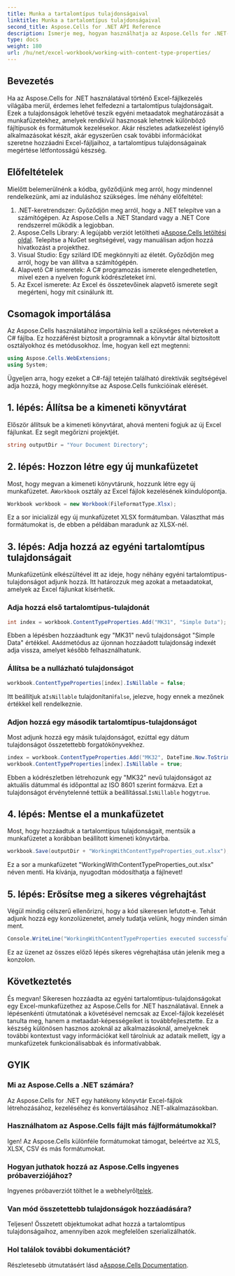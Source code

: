 ```yaml
---
title: Munka a tartalomtípus tulajdonságaival
linktitle: Munka a tartalomtípus tulajdonságaival
second_title: Aspose.Cells for .NET API Reference
description: Ismerje meg, hogyan használhatja az Aspose.Cells for .NET-et a tartalomtípus-tulajdonságok kezeléséhez a továbbfejlesztett Excel metaadatkezelés érdekében. Kövesse ezt az egyszerű lépésről lépésre útmutatót.
type: docs
weight: 180
url: /hu/net/excel-workbook/working-with-content-type-properties/
---
```

## Bevezetés

Ha az Aspose.Cells for .NET használatával történő Excel-fájlkezelés világába merül, érdemes lehet felfedezni a tartalomtípus tulajdonságait. Ezek a tulajdonságok lehetővé teszik egyéni metaadatok meghatározását a munkafüzetekhez, amelyek rendkívül hasznosak lehetnek különböző fájltípusok és formátumok kezelésekor. Akár részletes adatkezelést igénylő alkalmazásokat készít, akár egyszerűen csak további információkat szeretne hozzáadni Excel-fájljaihoz, a tartalomtípus tulajdonságainak megértése létfontosságú készség.

## Előfeltételek

Mielőtt belemerülnénk a kódba, győződjünk meg arról, hogy mindennel rendelkezünk, ami az induláshoz szükséges. Íme néhány előfeltétel:

1. .NET-keretrendszer: Győződjön meg arról, hogy a .NET telepítve van a számítógépen. Az Aspose.Cells a .NET Standard vagy a .NET Core rendszerrel működik a legjobban.
2.  Aspose.Cells Library: A legújabb verziót letöltheti a[Aspose.Cells letöltési oldal](https://releases.aspose.com/cells/net/). Telepítse a NuGet segítségével, vagy manuálisan adjon hozzá hivatkozást a projekthez.
3. Visual Studio: Egy szilárd IDE megkönnyíti az életét. Győződjön meg arról, hogy be van állítva a számítógépén.
4. Alapvető C# ismeretek: A C# programozás ismerete elengedhetetlen, mivel ezen a nyelven fogunk kódrészleteket írni.
5. Az Excel ismerete: Az Excel és összetevőinek alapvető ismerete segít megérteni, hogy mit csinálunk itt.

## Csomagok importálása

Az Aspose.Cells használatához importálnia kell a szükséges névtereket a C# fájlba. Ez hozzáférést biztosít a programnak a könyvtár által biztosított osztályokhoz és metódusokhoz. Íme, hogyan kell ezt megtenni:

```csharp
using Aspose.Cells.WebExtensions;
using System;
```

Ügyeljen arra, hogy ezeket a C#-fájl tetején található direktívák segítségével adja hozzá, hogy megkönnyítse az Aspose.Cells funkcióinak elérését.

## 1. lépés: Állítsa be a kimeneti könyvtárat

Először állítsuk be a kimeneti könyvtárat, ahová menteni fogjuk az új Excel fájlunkat. Ez segít megőrizni projektjét.

```csharp
string outputDir = "Your Document Directory";
```

## 2. lépés: Hozzon létre egy új munkafüzetet

 Most, hogy megvan a kimeneti könyvtárunk, hozzunk létre egy új munkafüzetet. A`Workbook` osztály az Excel fájlok kezelésének kiindulópontja.

```csharp
Workbook workbook = new Workbook(FileFormatType.Xlsx);
```

Ez a sor inicializál egy új munkafüzetet XLSX formátumban. Választhat más formátumokat is, de ebben a példában maradunk az XLSX-nél.

## 3. lépés: Adja hozzá az egyéni tartalomtípus tulajdonságait

Munkafüzetünk elkészültével itt az ideje, hogy néhány egyéni tartalomtípus-tulajdonságot adjunk hozzá. Itt határozzuk meg azokat a metaadatokat, amelyek az Excel fájlunkat kísérhetik.

### Adja hozzá első tartalomtípus-tulajdonát

```csharp
int index = workbook.ContentTypeProperties.Add("MK31", "Simple Data");
```

 Ebben a lépésben hozzáadtunk egy "MK31" nevű tulajdonságot "Simple Data" értékkel. A`Add`metódus az újonnan hozzáadott tulajdonság indexét adja vissza, amelyet később felhasználhatunk.

### Állítsa be a nullázható tulajdonságot

```csharp
workbook.ContentTypeProperties[index].IsNillable = false;
```

 Itt beállítjuk a`IsNillable` tulajdonítani`false`, jelezve, hogy ennek a mezőnek értékkel kell rendelkeznie.

### Adjon hozzá egy második tartalomtípus-tulajdonságot

Most adjunk hozzá egy másik tulajdonságot, ezúttal egy dátum tulajdonságot összetettebb forgatókönyvekhez.

```csharp
index = workbook.ContentTypeProperties.Add("MK32", DateTime.Now.ToString("yyyy-MM-dd'T'hh:mm:ss"), "DateTime");
workbook.ContentTypeProperties[index].IsNillable = true;
```

 Ebben a kódrészletben létrehozunk egy "MK32" nevű tulajdonságot az aktuális dátummal és időponttal az ISO 8601 szerint formázva. Ezt a tulajdonságot érvénytelenné tettük a beállítással.`IsNillable` hogy`true`.

## 4. lépés: Mentse el a munkafüzetet

Most, hogy hozzáadtuk a tartalomtípus tulajdonságait, mentsük a munkafüzetet a korábban beállított kimeneti könyvtárba. 

```csharp
workbook.Save(outputDir + "WorkingWithContentTypeProperties_out.xlsx");
```

Ez a sor a munkafüzetet "WorkingWithContentTypeProperties_out.xlsx" néven menti. Ha kívánja, nyugodtan módosíthatja a fájlnevet!

## 5. lépés: Erősítse meg a sikeres végrehajtást

Végül mindig célszerű ellenőrizni, hogy a kód sikeresen lefutott-e. Tehát adjunk hozzá egy konzolüzenetet, amely tudatja velünk, hogy minden simán ment.

```csharp
Console.WriteLine("WorkingWithContentTypeProperties executed successfully.");
```

Ez az üzenet az összes előző lépés sikeres végrehajtása után jelenik meg a konzolon.

## Következtetés

És megvan! Sikeresen hozzáadta az egyéni tartalomtípus-tulajdonságokat egy Excel-munkafüzethez az Aspose.Cells for .NET használatával. Ennek a lépésenkénti útmutatónak a követésével nemcsak az Excel-fájlok kezelését tanulta meg, hanem a metaadat-képességeiket is továbbfejlesztette. Ez a készség különösen hasznos azoknál az alkalmazásoknál, amelyeknek további kontextust vagy információkat kell tárolniuk az adataik mellett, így a munkafüzetek funkcionálisabbak és informatívabbak.

## GYIK

### Mi az Aspose.Cells a .NET számára?
Az Aspose.Cells for .NET egy hatékony könyvtár Excel-fájlok létrehozásához, kezeléséhez és konvertálásához .NET-alkalmazásokban.

### Használhatom az Aspose.Cells fájlt más fájlformátumokkal?
Igen! Az Aspose.Cells különféle formátumokat támogat, beleértve az XLS, XLSX, CSV és más formátumokat.

### Hogyan juthatok hozzá az Aspose.Cells ingyenes próbaverziójához?
 Ingyenes próbaverziót tölthet le a webhelyről[telek](https://releases.aspose.com/).

### Van mód összetettebb tulajdonságok hozzáadására?
Teljesen! Összetett objektumokat adhat hozzá a tartalomtípus tulajdonságaihoz, amennyiben azok megfelelően szerializálhatók.

### Hol találok további dokumentációt?
Részletesebb útmutatásért lásd a[Aspose.Cells Documentation](https://reference.aspose.com/cells/net/).